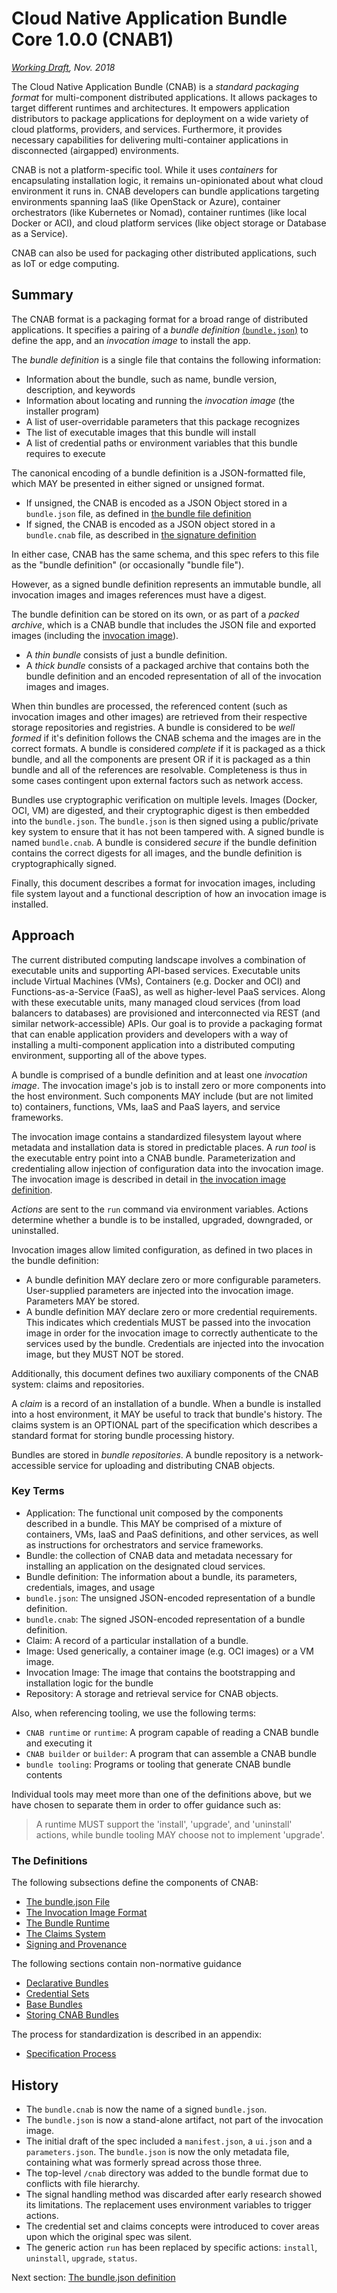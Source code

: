 # Cloud Native Application Bundle Core 1.0.0 (CNAB1)
*[Working Draft](901-process.md), Nov. 2018*


The Cloud Native Application Bundle (CNAB) is a _standard packaging format_ for multi-component distributed applications. It allows packages to target different runtimes and architectures. It empowers application distributors to package applications for deployment on a wide variety of cloud platforms, providers, and services. Furthermore, it provides necessary capabilities for delivering multi-container applications in disconnected (airgapped) environments.

CNAB is not a platform-specific tool. While it uses *containers* for encapsulating installation logic, it remains un-opinionated about what cloud environment it runs in. CNAB developers can bundle applications targeting environments spanning IaaS (like OpenStack or Azure), container orchestrators (like Kubernetes or Nomad), container runtimes (like local Docker or ACI), and cloud platform services (like object storage or Database as a Service). 

CNAB can also be used for packaging other distributed applications, such as IoT or edge computing.

## Summary

The CNAB format is a packaging format for a broad range of distributed applications. It specifies a pairing of a _bundle definition_ [(`bundle.json`)](101-bundle-json.md) to define the app, and an _invocation image_ to install the app.

The _bundle definition_ is a single file that contains the following information:

- Information about the bundle, such as name, bundle version, description, and keywords
- Information about locating and running the _invocation image_ (the installer program)
- A list of user-overridable parameters that this package recognizes
- The list of executable images that this bundle will install
- A list of credential paths or environment variables that this bundle requires to execute

The canonical encoding of a bundle definition is a JSON-formatted file, which MAY be presented in either signed or unsigned format.

- If unsigned, the CNAB is encoded as a JSON Object stored in a `bundle.json` file, as defined in [the bundle file definition](101-bundle-json.md)
- If signed, the CNAB is encoded as a JSON object stored in a `bundle.cnab` file, as described in [the signature definition](105-signing.md)

In either case, CNAB has the same schema, and this spec refers to this file as the "bundle definition" (or occasionally "bundle file"). 

However, as a signed bundle definition represents an immutable bundle, all invocation images and images references must have a digest.

The bundle definition can be stored on its own, or as part of a _packed archive_, which is a CNAB bundle that includes the JSON file and exported images (including the [invocation image](102-invocation-image.md)).

- A _thin bundle_ consists of just a bundle definition.
- A _thick bundle_ consists of a packaged archive that contains both the bundle definition and an encoded representation of all of the invocation images and images.

When thin bundles are processed, the referenced content (such as invocation images and other images) are retrieved from their respective storage repositories and registries. A bundle is considered to be _well formed_ if it's definition follows the CNAB schema and the images are in the correct formats. A bundle is considered _complete_ if it is packaged as a thick bundle, and all the components are present OR if it is packaged as a thin bundle and all of the references are resolvable. Completeness is thus in some cases contingent upon external factors such as network access.

Bundles use cryptographic verification on multiple levels. Images (Docker, OCI, VM) are digested, and their cryptographic digest is then embedded into the `bundle.json`. The `bundle.json` is then signed using a public/private key system to ensure that it has not been tampered with. A signed bundle is named `bundle.cnab`. A bundle is considered _secure_ if the bundle definition contains the correct digests for all images, and the bundle definition is cryptographically signed.

Finally, this document describes a format for invocation images, including file system layout and a functional description of how an invocation image is installed.

## Approach

The current distributed computing landscape involves a combination of executable units and supporting API-based services. Executable units include Virtual Machines (VMs), Containers (e.g. Docker and OCI) and Functions-as-a-Service (FaaS), as well as higher-level PaaS services. Along with these executable units, many managed cloud services (from load balancers to databases) are provisioned and interconnected via REST (and similar network-accessible) APIs. Our goal is to provide a packaging format that can enable application providers and developers with a way of installing a multi-component application into a distributed computing environment, supporting all of the above types.

A bundle is comprised of a bundle definition and at least one _invocation image_. The invocation image's job is to install zero or more components into the host environment. Such components MAY include (but are not limited to) containers, functions, VMs, IaaS and PaaS layers, and service frameworks.

The invocation image contains a standardized filesystem layout where metadata and installation data is stored in predictable places. A _run tool_ is the executable entry point into a CNAB bundle. Parameterization and credentialing allow injection of configuration data into the invocation image. The invocation image is described in detail in [the invocation image definition](102-invocation-image.md).

_Actions_ are sent to the `run` command via environment variables. Actions determine whether a bundle is to be installed, upgraded, downgraded, or uninstalled.

Invocation images allow limited configuration, as defined in two places in the bundle definition:

- A bundle definition MAY declare zero or more configurable parameters. User-supplied parameters are injected into the invocation image. Parameters MAY be stored.
- A bundle definition MAY declare zero or more credential requirements. This indicates which credentials MUST be passed into the invocation image in order for the invocation image to correctly authenticate to the services used by the bundle. Credentials are injected into the invocation image, but they MUST NOT be stored.

Additionally, this document defines two auxiliary components of the CNAB system: claims and repositories.

A _claim_ is a record of an installation of a bundle. When a bundle is installed into a host environment, it MAY be useful to track that bundle's history. The claims system is an OPTIONAL part of the specification which describes a standard format for storing bundle processing history.

Bundles are stored in _bundle repositories_. A bundle repository is a network-accessible service for uploading and distributing CNAB objects.

### Key Terms

- Application: The functional unit composed by the components described in a bundle. This MAY be comprised of a mixture of containers, VMs, IaaS and PaaS definitions, and other services, as well as instructions for orchestrators and service frameworks.
- Bundle: the collection of CNAB data and metadata necessary for installing an application on the designated cloud services.
- Bundle definition: The information about a bundle, its parameters, credentials, images, and usage
- `bundle.json`: The unsigned JSON-encoded representation of a bundle definition.
- `bundle.cnab`: The signed JSON-encoded representation of a bundle definition.
- Claim: A record of a particular installation of a bundle.
- Image: Used generically, a container image (e.g. OCI images) or a VM image.
- Invocation Image: The image that contains the bootstrapping and installation logic for the bundle
- Repository: A storage and retrieval service for CNAB objects.

Also, when referencing tooling, we use the following terms:

- `CNAB runtime` or `runtime`: A program capable of reading a CNAB bundle and executing it
- `CNAB builder` or `builder`: A program that can assemble a CNAB bundle
- `bundle tooling`: Programs or tooling that generate CNAB bundle contents

Individual tools may meet more than one of the definitions above, but we have chosen to separate them in order to offer guidance such as:

> A runtime MUST support the 'install', 'upgrade', and 'uninstall' actions, while bundle tooling MAY choose not to implement 'upgrade'.

### The Definitions

The following subsections define the components of CNAB:

- [The bundle.json File](101-bundle-json.md)
- [The Invocation Image Format](102-invocation-image.md)
- [The Bundle Runtime](103-bundle-runtime.md)
- [The Claims System](104-claims.md)
- [Signing and Provenance](105-signing.md)

The following sections contain non-normative guidance

- [Declarative Bundles](801-declarative-images.md)
- [Credential Sets](802-credential-sets.md)
- [Base Bundles](803-base-bundles.md)
- [Storing CNAB Bundles](804-repositories.md)

The process for standardization is described in an appendix:

- [Specification Process](901-process.md)

## History

- The `bundle.cnab` is now the name of a signed `bundle.json`.
- The `bundle.json` is now a stand-alone artifact, not part of the invocation image.
- The initial draft of the spec included a `manifest.json`, a `ui.json` and a `parameters.json`. The `bundle.json` is now the only metadata file, containing what was formerly spread across those three.
- The top-level `/cnab` directory was added to the bundle format due to conflicts with file hierarchy.
- The signal handling method was discarded after early research showed its limitations. The replacement uses environment variables to trigger actions.
- The credential set and claims concepts were introduced to cover areas upon which the original spec was silent.
- The generic action `run` has been replaced by specific actions: `install`, `uninstall`, `upgrade`, `status`.

Next section: [The bundle.json definition](101-bundle-json.md)

